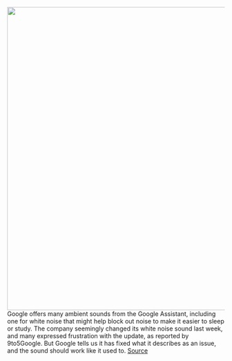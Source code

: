 <img src='https://cdn.vox-cdn.com/thumbor/R0YUmXnEF95qEOls0ZsZZz0Aq-g=/0x0:4990x3327/1200x800/filters:focal(2096x1265:2894x2063)/cdn.vox-cdn.com/uploads/chorus_image/image/70401324/dseifert-nest-audio-4225-9.0.0.jpeg' width='700px' /><br/>
Google offers many ambient sounds from the Google Assistant, including one for white noise that might help block out noise to make it easier to sleep or study. The company seemingly changed its white noise sound last week, and many expressed frustration with the update, as reported by 9to5Google. But Google tells us it has fixed what it describes as an issue, and the sound should work like it used to.
<a href='https://www.theverge.com/2022/1/17/22888423/google-assistant-white-noise-sound-changed'> Source <a/>